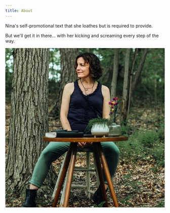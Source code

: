 ```yaml
---
title: About
---
```

Nina's self-promotional text that she loathes but is required to provide.

But we'll get it in there... with her kicking and screaming every step of the way.



![](nina-bio.jpg)
